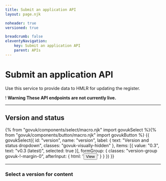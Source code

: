 ```yaml
---
title: Submit an application API
layout: page.njk

noheader: true
versioned: true

breadcrumb: false
eleventyNavigation:
    key: Submit an application API
    parent: APIs
---
```


<div class="govuk-grid-row">
    <div class="govuk-grid-column-full">
        <h1 class="govuk-heading-xl">
        Submit an application API
        </h1>
        <p class="govuk-body-l">Use this service to provide data to HMLR for updating the register.</p>
        <div class="govuk-warning-text">
            <span class="govuk-warning-text__icon" aria-hidden="true">!</span>
            <strong class="govuk-warning-text__text">
            <span class="govuk-visually-hidden">Warning</span>
                These API endpoints are not currently live.
            </strong>
        </div>
    </div>
</div>

<hr class="govuk-section-break govuk-section-break--l govuk-section-break--visible">

<div class="govuk-grid-row">
    <div class="govuk-grid-column-one-half version-label-center-y">
        <h2 class="govuk-heading-m govuk-!-margin-0" id="version-and-status">Version and status</h2>
    </div>
    <div class="govuk-grid-column-one-half">{% from "govuk/components/select/macro.njk" import govukSelect %}{% from "govuk/components/button/macro.njk" import govukButton %}
        {{ govukSelect({
        id: "version",
        name: "version",
        label: {
            text: "Version and status dropdown",
            classes: "govuk-visually-hidden"
        },
        items: [{
            value: "0.3",
            text: "v0.3 (latest)",
            selected: true
        }],
        formGroup: {
            classes: "version-group govuk-!-margin-0",
            afterInput: {
                html: '<button type="submit" 
                class="govuk-button govuk-!-margin-0" 
                data-module="govuk-button"
                onclick="setVersion();"
                >View</button>'
            }
        }
        }) }}</div>
</div>

<hr class="govuk-section-break govuk-section-break--l govuk-section-break--visible">

<div class="govuk-grid-row">
    <div class="govuk-grid-column-full">
    <h3>Select a version for content</h3>
</div>
